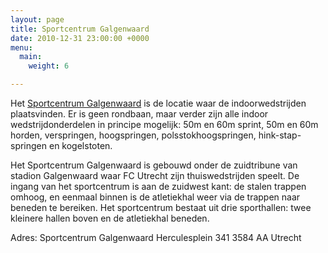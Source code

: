 ```yaml
---
layout: page
title: Sportcentrum Galgenwaard
date: 2010-12-31 23:00:00 +0000
menu:
  main:
    weight: 6

---
```

Het [Sportcentrum Galgenwaard](https://www.utrecht.nl/wonen-en-leven/vrije-tijd/sport/sportlocaties/sporthallen/sportcentrum-galgenwaard/) is de locatie waar de indoorwedstrijden plaatsvinden. Er is geen rondbaan, maar verder zijn alle indoor wedstrijdonderdelen in principe mogelijk: 50m en 60m sprint, 50m en 60m horden, verspringen, hoogspringen, polsstokhoogspringen, hink-stap-springen en kogelstoten.

Het Sportcentrum Galgenwaard is gebouwd onder de zuidtribune van stadion Galgenwaard waar FC Utrecht zijn thuiswedstrijden speelt. De ingang van het sportcentrum is aan de zuidwest kant: de stalen trappen omhoog, en eenmaal binnen is de atletiekhal weer via de trappen naar beneden te bereiken. Het sportcentrum bestaat uit drie sporthallen: twee kleinere hallen boven en de atletiekhal beneden.

Adres:
Sportcentrum Galgenwaard
Herculesplein 341
3584 AA Utrecht